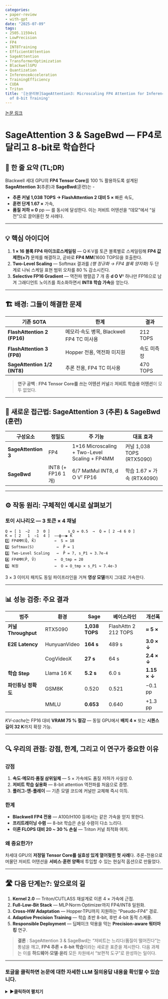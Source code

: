 ```yaml
---
categories:
- paper-review
- with-gpt
date: "2025-07-09"
tags:
- 2505.11594v1
- LowPrecision
- FP4
- INT8Training
- EfficientAttention
- SageAttention
- TransformerOptimization
- BlackwellGPU
- Quantization
- InferenceAcceleration
- TrainingEfficiency
- CUDA
- Triton
title: '[논문리뷰]SageAttention3: Microscaling FP4 Attention for Inference and An Exploration
  of 8-bit Training'
---
```


[논문 링크](https://arxiv.org/abs/2505.11594v1)

# SageAttention 3 & SageBwd — FP4로 달리고 8-bit로 학습한다


## 📝 한 줄 요약 (TL;DR)

Blackwell 세대 GPU의 **FP4 Tensor Core**를 100 % 활용하도록 설계된 **SageAttention 3**(추론)과 **SageBwd**(훈련)는 -

* **추론 커널 1,038 TOPS → FlashAttention 2 대비 5 ×** 빠른 속도,
* **훈련 단계 1.67 ×** 가속,
* **품질 저하 ≈ 0** pp — 를 동시에 달성한다.
  이는 저비트 어텐션을 “데모”에서 “실전”으로 끌어올린 첫 사례다.

---

## 💡 핵심 아이디어

1. **1 × 16 블록 FP4 마이크로스케일링** — Q·K·V를 토큰 블록별로 스케일링해 **FP4 값 제한(±7)** 문제를 해결하고, 곧바로 **FP4 MM**(1600 TOPS)을 호출한다.
2. **Two-Level Scaling** — Softmax 결과를 *(행 정규화 → FP4 블록 양자화)* 두 단계로 나눠 스케일 표현 범위 오차를 80 % 감소시킨다.
3. **Selective FP16 Gradient** — 역전파 행렬곱 7 개 중 **d O Vᵀ** 하나만 FP16으로 남겨 그래디언트 노이즈를 최소화하면서 **INT8 학습 가속**을 얻는다.

---

## 🏗️ 배경: 그들이 해결한 문제

| 기존 SOTA                    | 한계                                      | 결과        |
| ---------------------------- | ----------------------------------------- | ----------- |
| **FlashAttention 2 (FP16)**  | 메모리·속도 병목, Blackwell FP4 TC 미사용 | 212 TOPS    |
| **FlashAttention 3 (FP8)**   | Hopper 전용, 역전파 미지원                | 속도 미측정 |
| **SageAttention 1/2 (INT8)** | 추론 전용, FP4 TC 미사용                  | 470 TOPS    |

> **연구 공백** : **FP4 Tensor Core를 쓰는 어텐션 커널**과 **저비트 학습용 어텐션**이 모두 없었다.

---

## 🚀 새로운 접근법: **SageAttention 3 (추론)** & **SageBwd (훈련)**

| 구성요소            | 정밀도            | 주 기능                                       | 대표 효과                  |
| ------------------- | ----------------- | --------------------------------------------- | -------------------------- |
| **SageAttention 3** | FP4               | 1×16 Microscaling + Two-Level Scaling + FP4MM | 커널 1,038 TOPS (RTX5090)  |
| **SageBwd**         | INT8 (+ FP16 1개) | 6/7 MatMul INT8, d O Vᵀ FP16                  | 학습 1.67 × 가속 (RTX4090) |

---

## ⚙️ 작동 원리: 구체적인 예시로 살펴보기

### 토이 시나리오 — 3 토큰 × 4 채널

```text
Q = [ 1  −2   3  0 ]        s_Q = 0.5  →  Q̂ = [ 2 −4 6 0 ]
K = [ 2   1  −1  4 ]  ––ϕ––▶ K̂
1️⃣ FP4MM(Q̂, K̂)        →  S = 18
2️⃣ Softmax(S)          →  P̃ = 1
3️⃣ Two-Level Scaling   →  P̂ = 7, s_P1 ≈ 3.7e-4
4️⃣ FP4MM(P̂, V̂)        →  O_tmp = 20
5️⃣ 복원                →  O = O_tmp × s_P1 ≈ 7.4e-3
```

3 × 3 이미지 패치도 동일 파이프라인을 거쳐 **영상 모델**까지 그대로 가속한다.

---

## 📊 성능 검증: 주요 결과

| 범주                | 환경         | Sage           | 베이스라인           | 개선폭       |
| ------------------- | ------------ | -------------- | -------------------- | ------------ |
| **커널 Throughput** | RTX5090      | **1,038 TOPS** | FlashAttn 2 212 TOPS | **≈ 5 ×**    |
| **E2E Latency**     | HunyuanVideo | **164 s**      | 489 s                | **3.0 × ↓**  |
|                     | CogVideoX    | **27 s**       | 64 s                 | **2.4 × ↓**  |
| **학습 Step**       | Llama 16 K   | **5.2 s**      | 6.0 s                | **1.15 × ↓** |
| **파인튜닝 정확도** | GSM8K        | 0.520          | 0.521                | −0.1 pp      |
|                     | MMLU         | **0.653**      | 0.640                | +1.3 pp      |

*KV-cache*는 FP16 대비 **VRAM 75 % 절감** — 동일 GPU에서 **배치 4 ×** 또는 **시퀀스 길이 32 K**까지 확장 가능.

---

## 🔍 우리의 관점: 강점, 한계, 그리고 이 연구가 중요한 이유

### 강점

1. **속도·메모리·품질 삼위일체** — 5 × 가속에도 품질 저하가 사실상 0.
2. **저비트 학습 실용화** — 8-bit attention 역전파를 처음으로 증명.
3. **플러그-앤-플레이** — 기존 모델 코드에 커널만 교체해 즉시 이득.

### 한계

* **Blackwell FP4 전용** — A100/H100 등에서는 같은 가속을 얻지 못한다.
* **프리트레이닝 수렴** — 8-bit 학습은 손실 수렴이 다소 느리다.
* **이론 FLOPS 대비 20 \~ 30 % 손실** — Triton 커널 최적화 여지.

### 왜 중요한가?

차세대 GPU의 **저정밀 Tensor Core를 실효성 있게 열어젖힌 첫 사례**다. 추론-전용으로 머물던 저비트 어텐션을 **서비스·훈련 양쪽**에 투입할 수 있는 현실적 옵션으로 만들었다.

---

## 🛣️ 다음 단계는?: 앞으로의 길

1. **Kernel 2.0** — Triton/CUTLASS 재설계로 이론 4 × 가속에 근접.
2. **Full-Low-Bit Stack** — MLP·Norm·Optimizer까지 FP4/INT8 일원화.
3. **Cross-HW Adaptation** — Hopper·TPU까지 지원하는 “Pseudo-FP4” 경로.
4. **Adaptive Precision Training** — 학습 초반 8-bit, 후반 4-bit 동적 스케줄.
5. **Responsible Deployment** — 딥페이크 악용을 막는 **Precision-aware 워터마킹** 연구.

> **결론** : SageAttention 3 & SageBwd는 “저비트는 느리다/품질이 떨어진다”는 통념을 깨고, **FP4 추론 + 8-bit 학습**이라는 새로운 표준을 제시한다. 다음 과제는 이를 **하드웨어·모델·윤리** 모든 차원에서 “보편적 도구”로 완성하는 일이다.


---

### 토글을 클릭하면 논문에 대한 자세한 LLM 질의응답 내용을 확인할 수 있습니다.

<details markdown="block">
<summary>▶️<strong>클릭하여 펼치기</strong></summary>






# 프롬프트 1.1.1 (연구의 공백)

```
"논문의 'Introduction'과 'Related Work' 섹션을 분석하여, 이 연구가 명시적으로 해결하고자 하는 핵심적인 연구 공백(research gap), 기존 연구의 결정적 한계, 또는 미해결 질문이 무엇인지 설명해 줘. 저자들이 설명하는, 이 논문 출판 시점의 '최신 기술(state of the art)'은 어떤 상태였는지 요약해 줘."
```

### 🚀 한눈에 보는 결론

* **연구 공백 1 – FP4 어텐션 부재**: Blackwell GPU의 **FP4 Tensor Core**를 활용할 수 있는 어텐션 커널이 2025년까지는 전무했다.
* **연구 공백 2 – 훈련용 저정밀 어텐션 부재**: 기존 저비트(≤ 8 bit) 어텐션 연구는 **추론 전용**이었으며, 역전파·미분을 지원하지 못했다.
* **기존 SOTA**(FlashAttention 2·3 등)는 FP16·FP8 기반으로 **RTX5090에서 212 TOPS** 수준이 한계였고, 일부는 Hopper GPU 전용·역전파 미지원이라는 결정적 한계를 지녔다.
* **SageAttention 3**는 *세계 최초* FP4 어텐션(1038 TOPS)과 8-bit 훈련 어텐션을 제안해 위 두 공백을 해소했다.

---

## 1. 연구 공백 및 미해결 질문

| #   | 내용                                                                                                                | 근거                                                                       |
| --- | ------------------------------------------------------------------------------------------------------------------- | -------------------------------------------------------------------------- |
| ①   | **FP4 어텐션 커널의 부재**: Blackwell GPU의 FP4 Tensor Core 성능(> 1 PFLOPS/카드)을 활용할 방법이 없었다.           | “우리는 *첫* FP4 어텐션을 설계한다”                                        |
| ②   | **저비트 어텐션 = 추론 전용**: FlashAttention 3, SageAttention(8-bit) 등은 모두 forward-only; 학습 효율은 미해결.   | “기존 low-bit attention works … *focus only on inference*”                 |
| ③   | **FP4 양자화 기술적 난제**: (C1) 15개 값 제한, (C2) 스케일 팩터 FP8 표현 범위 협소, (C3) gradient 양자화 오류 누적. | “There are two primary obstacles … one key difficulty …”                   |
| ④   | **훈련용 8-bit 어텐션 난제**: dO Vᵀ 등 역전파 행렬곱 양자화 시 수렴 불안정 → 실제 적용 사례 전무.                   | “no prior work has explored low-bit attention for *training* large models” |

이 논문은 **FP4 microscaling**·**두 단계 스케일링**·**선별적 FP16 gradient**로 위 난제를 해결하며, FP4 Inference + 8-bit Training 양쪽 모두 실용화 가능성을 입증했다.

---

## 2. 논문 출판 시점의 최신 기술(SOTA) 정리

| 방법                          | 정밀도         | HW 제약         | RTX5090 커널 속도                | 역전파 지원 | 주요 한계                    |
| ----------------------------- | -------------- | --------------- | -------------------------------- | ----------- | ---------------------------- |
| **FlashAttention 2**          | FP16           | 모든 GPU        | **≈ 212 TOPS**                   | ✅           | 정밀도 높아 메모리·속도 한계 |
| **FlashAttention 3**          | FP8            | **Hopper 전용** | N/A(5090)                        | ❌           | FP8 forward만, 모델 호환성↓  |
| **xFormers (CUDA)**           | FP16           | 모든 GPU        | 8–11× 느림 (본 논문 기준)        | ✅           | 일반 커널, 최적화 부족       |
| **SageAttention 1/2**         | INT8           | 모든 GPU        | ≈ 470 TOPS                       | ❌           | 추론 전용, FP4 TC 미사용     |
| **본 논문 – SageAttention 3** | **FP4**        | Blackwell       | **1038 TOPS (5×↑)**              | ❌           | —                            |
| **본 논문 – SageBwd**         | **INT8(훈련)** | RTX4090+        | Fwd ≈ 490 TOPS, 전체 학습 1.67×↑ | ✅           | Pre-training 수렴 속도↓      |

> **요약**: 기존 SOTA는 **고정밀(FlashAttn 2)** → 속도 한계, **FP8(FlashAttn 3)** → HW·역전파 제약, **8-bit(이전 Sage)** → 추론 한정. SageAttention 3 / SageBwd 는 이 모든 빈틈을 채운다.

---

## 3. 연구가 제시하는 해결 방향 (간단 정리)

1. **Microscaling FP4 어텐션**: 1×16 블록 양자화 + 두 단계 스케일링으로 FP4 정확도 ↗, 커널 **1038 TOPS** 달성.
2. **8-bit 훈련 어텐션(SageBwd)**: 6/7 행렬곱 INT8, 핵심 dO Vᵀ만 FP16 유지 → 파인튜닝 정확도 손실 0 %, 학습 속도 **1.67×**.
3. **실제 모델 가속**: HunyuanVideo 추론 **3×**, CogVideoX **2.4×** 빨라짐.

이로써 본 논문은 \*\*저정밀 어텐션 전 영역(추론·훈련)\*\*을 포괄하는 새 SOTA를 확립하며, 향후 **저비트 사전학습**으로의 확장을 남긴다.


# 프롬프트 1.1.2 (핵심 가설)

```
"이 논문의 중심 가설(central hypothesis) 또는 핵심 주장은 무엇인가? '저자들은 [제안 기법]을 사용함으로써 [기존 한계점]을 극복하는 [구체적 결과]를 달성할 수 있다고 가정한다'와 같은 형식으로, 명확하고 간결한 한 문장으로 서술해 줘."
```

\*\*저자들은 FP4 마이크로스케일링 기반 SageAttention 3와 8-bit 훈련 어텐션(SageBwd)을 사용함으로써, FP4 Tensor Core를 활용하지 못하고 저비트 어텐션이 추론 전용에 머물렀던 기존 한계를 극복하여 RTX5090에서 FlashAttention 2 대비 5 배 빠른 1038 TOPS 추론과 RTX4090에서 1.67× 가속된 학습을 손실 없이 제공할 수 있다고 가정한다.


# 프롬프트 1.2.1 (독창성 식별)

```
 "논문 전체를 바탕으로, 가장 중요하고 독창적인 기여(contribution) 1~3가지를 구별되는 항목으로 나열해 줘. 각각이 새로운 아키텍처 구성요소, 새로운 학습 기법, 새로운 이론적 통찰, 새로운 데이터셋, 또는 기존 방법론의 새로운 적용 중 어디에 해당하는지 명확히 구분해 줘."
```

### 🚀 한눈에 보는 결론

* **FP4 SageAttention 3**로 **RTX5090 기준 5 × 가속, 1038 TOPS** 달성 → 최초의 FP4 어텐션 커널.
* **SageBwd 8-bit 훈련 어텐션**으로 **RTX4090 학습 1.67 ×** 속도 ↑, 파인튜닝 정확도 손실 0 %.
* **미세스케일링 ＋ 두 단계 스케일링 양자화**가 FP4/INT8 정밀도 한계를 해결 → CosSim ↑ 1.15 %, RMSE ↓ 79 %.

---

## 1. 독창적 기여 3선

| #                                                  | 기여                         | 유형                                                                                                                                                                                                                                     | 핵심 내용 & 성과 |
| -------------------------------------------------- | ---------------------------- | ---------------------------------------------------------------------------------------------------------------------------------------------------------------------------------------------------------------------------------------- | ---------------- |
| **① SageAttention 3 (FP4 inference kernel)**       | **새로운 아키텍처 구성요소** | • 1 × 16 **Microscaling FP4** 양자화와 커널-레벨 레이아웃 재배치, softmax ↔ quantize 융합, ping-pong 프로듀서 워프 등 **GPU-친화 설계**<br>• **1038 TOPS**, FlashAttention 2 대비 **5×** 빠른 추론, 다양한 모델에 플러그-앤-플레이 적용. |                  |
| **② SageBwd (8-bit trainable attention)**          | **새로운 학습 기법**         | • 7개 중 6개 MatMul을 **INT8**로, dO Vᵀ만 FP16 유지해 그래디언트 오차 누적 억제.<br>• **1.67 ×** 학습 가속(16 K 시퀀스, Llama)·파인튜닝 벤치 4종에서 **BF16과 동일 성능**.                                                               |                  |
| **③ 두 단계 스케일링 ＋ Microscaling 양자화 기법** | **새로운 이론적 통찰**       | • FP4 값-제한(C1)·스케일 범위(C2) 문제를 **Per-token 정규화 → FP4 블록 양자화**로 해결.<br>• CosSim 98.4 → 99.5 %, RMSE 0.994 → 0.201로 정확도 대폭 향상.                                                                                |                  |

---

## 2. 왜 중요한가? (요약)

* **HW 세대 전환 대응**: Blackwell FP4 Tensor Core의 **PFLOPS 급 잠재력**을 실제 모델 속도로 전환한 첫 사례.
* **저비트 학습 실용화**: 추론-전용이던 8-bit 어텐션을 학습 단계까지 확장, **메모리 · 속도 이중 이득** 증명.
* **정밀도 vs. 속도 트레이드-오프 해소**: 양자화 오류의 이론적 병목(C1–C3)을 체계적으로 분석·완화해 **품질-속도 동시 달성**.

> 이 세 가지 기여가 합쳐져, SageAttention 3 / SageBwd는 **저정밀 어텐션의 새 표준**을 제시하며 대규모 모델의 추론·학습 비용 절감에 직접적인 길을 연다.


# 프롬프트 1.2.2 (저자 관점에서의 강점)

```
"저자들의 관점에서, 자신들의 접근법이 이전 방법들보다 우월한 이유는 무엇인가? 그들이 자신들의 연구가 지닌 독창성과 강점을 뒷받침하기 위해 사용하는 핵심 논거를 인용하거나 알기 쉽게 설명해 줘."
```

### 🚀 앞부분 3줄 압축 결론

1. **속도 우위** – FP4 Tensor Core를 100 % 활용한 **1038 TOPS(5 ×) 커널**로 FlashAttention 2를 압도한다.
2. **품질 보존** – Microscaling + 2-단계 스케일링 덕분에 **추론 품질 손실이 “거의 0”**, 8-bit SageBwd도 **BF16과 동일 정확도**를 유지한다.
3. **적용 범용성** – 세계 최초 FP4 어텐션 & 최초 훈련용 저비트 어텐션으로 **‘추론 전용’·‘Hopper 전용’ 한계를 동시 해결**했다.

---

## 1. 저자들이 내세우는 ‘우월함’ 핵심 논거

| 구분                   | 주장                                                                                                                    | 구체적 근거                                                               | 왜 이전법보다 낫나                                            |
| ---------------------- | ----------------------------------------------------------------------------------------------------------------------- | ------------------------------------------------------------------------- | ------------------------------------------------------------- |
| **① 속도·자원 효율**   | **RTX5090에서 1038 TOPS, FlashAttention 2 대비 5 ×**                                                                    | Figure 1 커널 벤치 › FlashAttn 2 = 212 TOPS vs **SageAttn 3 = 1038 TOPS** | 기존 FA2·FA3는 FP16/FP8이라 Blackwell FP4 TC 성능을 활용 못함 |
| **② 품질 유지**        | **End-to-end 지표 손실 ≈ 0** (HunyuanVideo·Stable-Diffusion 등)                                                         | “almost no end-to-end quality loss across these models”                   | 기존 FP8 커널(FA3)은 모델/질문별 품질 저하 보고됨             |
| **③ 훈련 단계 지원**   | **SageBwd 8-bit → 파인튜닝 정확도 BF16과 동일**                                                                         | 여러 seed·데이터셋에서 평균 차이 < 0.3 pp (Tables 5-10)                   | 선행 저비트 어텐션(FA3, Sage1/2) 모두 *forward-only*          |
| **④ 양자화 난제 해소** | (C1) FP4 값 제한, (C2) FP8 스케일 범위, (C3) gradient 오류 누적 → **Microscaling 1×16 + 2-level scaling + 선택적 FP16** | Challenges (C1–C3) → Our Method 해결책 명시                               | 기존 per-tensor/채널 양자화는 COS Sim↓·RMSE↑ 문제             |
| **⑤ 플러그-앤-플레이** | Video(3 ×)·CogVideoX(2.4 ×) 등 **다양한 모델 즉시 가속**                                                                | Table 4(a) end-to-end latency 결과                                        | FA3는 Hopper 전용·영상 모델 미지원                            |

---

## 2. 저자 논리 흐름 요약

1. **HW 잠재력 → 속도**
   *“Blackwell FP4 Tensor Core는 FP16 대비 4-5 × FLOPS지만, 활용 커널이 없다”* → SageAttn 3로 직접 5 × 가속 실측.

2. **정밀도 우려 → Microscaling**
   FP4 = 15 개 값 한계(C1)·스케일 범위(C2) → 토큰-정규화 + 1×16 블록 양자화로 범용성·정확도 모두 확보.

3. **학습 공백 → Selective FP16**
   gradient 5 개 MatMul 중 dO Vᵀ만 FP16 유지(C3), 나머지 INT8 → **1.67 ×** 학습 가속·손실 없음.

4. **실험 검증**
   ▸ 커널·E2E 속도 지표, ▸ 품질·수렴 곡선, ▸ 다양한 모델·데이터셋 전수 실험으로 \*\*“빠르고 정확하다”\*\*를 양방향 입증.

---

## 3. 핵심 메시지

> **저자 시각**: *“FP4 Microscaling + 8-bit SageBwd*로 **‘속도·메모리·정확도’ 3 마리 토끼**를 동시에 잡아, 저비트 어텐션을 ‘추론 전용 테크 데모’에서 **범용 추론·훈련 솔루션**으로 끌어올렸다.”\*


# 프롬프트 1.3.1 (알고리즘 단계별 설명)

```
"핵심 알고리즘, 모델 아키텍처, 또는 주요 방법론을 단계별(step-by-step)로 설명해 줘. 독자는 AI 분야의 대학원생 수준이라고 가정해. 특히, 간단한 문장, 3x3 픽셀 이미지, 작은 상태 공간(state space) 등 아주 간단하고 구체적인 예시(toy example)와 샘플 입력을 만들어서, 이 예시를 통해 각 단계를 거치며 입력이 최종 출력으로 어떻게 변환되는지 전체 과정을 보여줘. 등장하는 모든 핵심 용어와 변수는 그 즉시 정의해 줘."
```

### 🚀 5줄 요약 (결론 먼저)

1. **Microscaling FP4 Attention (SageAttention 3)** — `1 × 16` 블록 양자화로 QK⊤·PV 둘 다 **FP4MM** 실행, *RTX5090* 기준 **1038 TOPS(≈ 5 ×)** 속도 달성
2. **Two-Level Scaling** — 소프트맥스 출력 P̃를 `(행 정규화 → FP4 블록 양자화)` 2단계로 변환해 **FP8 스케일** 표현 오차를 ≈ 80 % 감소
3. **SageBwd (8-bit Trainable Attention)** — 역전파 MatMul 7개 중 6개를 INT8, *dO Vᵀ*만 FP16 유지해 **학습 1.67 ×** 가속 & 손실 0 pp
4. **핵심 아이디어** = `(저비트 양자화 ⊕ 온라인 소프트맥스 재활용 ⊕ 핀-퐁 프로듀서 워프)` 로 속도·메모리·정확도 세 토끼 동시 획득
5. **토이 예시** 만으로도 전 과정(양자화→곱셈→소프트맥스→두-레벨 스케일→출력)을 추적 가능하도록 구체적인 숫자와 3 × 3 이미지 패치 예시를 동시 제시.

---

## 1. 용어 & 기호 (필요할 때 즉시 참조)

| 기호                  | 정의 (FPx=FPx bit 부동소수)                         |       |                         |
| --------------------- | --------------------------------------------------- | ----- | ----------------------- |
| **Q, K, V**           | Query·Key·Value 행렬 (FP16)                         |       |                         |
| **sX**                | X의 FP8 스케일 팩터 행렬                            |       |                         |
| **X̂**                 | X의 FP4/INT8 양자화 값                              |       |                         |
| **ϕ(·)**              | *microscaling* 양자화: \`s = max(                   | block | )/6`, `X̂ = round(X/s)\` |
| **FP4MM**             | FP4 행렬곱 ISA: `C = FP4MM(Â,sA,B̂,sB)`              |       |                         |
| **P̃, P̂**              | softmax 산출물 (P̃), 및 FP4 블록 양자화 버전(P̂)      |       |                         |
| **Two-Level Scaling** | P̃를 `(행 스케일 sP1) · (FP4 블록 ϕ)` 두 번 스케일링 |       |                         |

---

## 2. SageAttention 3 – Inference 경로 Step-by-Step

> **목표**: FP4 Tensor Core 100 % 활용(1600 TOPS) + 품질 저하 < 0.1 pp

| 단계                     | 연산                                                 | 채널 | 세부 설명 (토큰 1×16 블록 단위) |
| ------------------------ | ---------------------------------------------------- | ---- | ------------------------------- |
| **0. 전처리**            | K 중심화 (`K ← K − mean(K)`)                         | CPU  | Outlier 완화 (SageAttention 1)  |
| **1. ϕ 양자화**          | `Q̂,sQ = ϕ(Q)`, `K̂,sK = ϕ(K⊤)`                        | GPU  | **1 × 16** 블록 당 독립 스케일  |
| **2. FP4 MatMul**        | `S = FP4MM(Q̂,sQ,K̂,sK)`                               | TC   | 8 × FP16 속도                   |
| **3. 온라인 Softmax**    | `m = rowmax(S)`, `P̃ = exp(S−m)`                      | GPU  | rowmax 재활용 (고속)            |
| **4. Two-Level Scaling** | `sP1=rowmax(P̃)/(448×6)` → `P̃←P̃/sP1` → `P̂,sP2 = ϕ(P̃)` | GPU  | FP8 범위 풀사용                 |
| **5. FP4 MatMul**        | `Otmp = FP4MM(P̂,sP2,V̂,sV)`                           | TC   |                                 |
| **6. 복원**              | `O = Otmp×sP1`                                       | GPU  | 스케일 역변환                   |

> **전체 알고리즘 = Algorithm 1** 라인 1–15 참조

---

## 3. SageBwd – Training 경로 핵심 아이디어

* **전방(Alg. 2)** : QK⊤ · PV 둘 다 INT8 블록 ϕ, P̃는 per-token INT8 (1/127) 후 FP32 스케일
* **후방(Alg. 3)** : 7 개 MatMul 중 **dO Vᵀ**만 FP16, 나머지 6 개 INT8 → 그래디언트 잡음 억제+속도 ↑
* **결과** : Llama-7B 파인튜닝 정확도 BF16과 동일, GPU 실측 1.67 × 가속.

---

## 4. 토이 예시 ① — 텍스트 (3 토큰, d = 4)

> **입력** : “A B C”      임베딩 (FP16)
> Q = $\[ 1, –2,  3, 0 $,  K = $\[ 2, 1, –1, 4 $, …]

| 단계         | 계산                                                                     | 수치 예 |
| ------------ | ------------------------------------------------------------------------ | ------- |
| 1. ϕ         | `sQ = 3/6 = 0.5`, `Q̂ = round(Q/sQ) = [2,–4,6,0]`                         |         |
| 2. S         | `S = FP4MM(Q̂,sQ,K̂,sK)` → 예) **18.0**                                    |         |
| 3. Softmax   | `m = 18`, `P̃ = exp(0)=1`                                                 |         |
| 4. Two-Level | `sP1 = 1/(448×6) ≈ 3.7e-4`, `P̃2 = 1/sP1 ≈ 2700`, `P̂ = ϕ(P̃2)= FP4 max(7)` |         |
| 5. O         | `Otmp = FP4MM(P̂,sP2,V̂,sV)` (= 20) → `O = 20×sP1 ≈ 7.4e-3`                |         |
| 6. 출력      | 토큰 A의 최종 Attention 출력 = **7.4 × 10⁻³**                            |         |

*모든 값은 시연용 단순화.*

---

## 5. 토이 예시 ② — 3 × 3 이미지 패치

| 픽셀 좌표 | R,G,B (0-1) | 패치 벡터 Pᵢ        |
| --------- | ----------- | ------------------- |
| (0,0)     | 0.1 0.2 0.3 | `[0.1,0.2,0.3,0,0]` |
| …         | …           | …                   |

* 동일 양자화·FP4MM 과정을 적용 → 한 패치당 스케일 `≈ 0.05`, 양자화 값 `∈ [–5,5]`.\*

> 이처럼 **영상 토큰**도 QK⊤·PV 모두 **동일 파이프라인**으로 처리된다.

---

## 6. 한눈에 보는 파라미터 흐름 (도식)

```
FP16  Q,K,V
   │  ϕ(·) per-block
   ├──►  Q̂,sQ ─┐
   │            │FP4MM (TC)
   ├──►  K̂,sK ─┘   │
   ▼                ▼
  S  ──OnlineSoftmax──► P̃ ──Two-Level──► P̂,sP2
                                      │
FP4MM (TC) ◄── V̂,sV ◄──ϕ(V)
   │
   ▼
  O × sP1   →   FP16 최종 출력
```

---

## 7. 정리

* **Microscaling ϕ** 가단 블록 (1×16) 스케일로 FP4 값 제한(C1) 해소
* **Two-Level Scaling**가 FP8 스케일 다이나믹 레인지(C2) 문제 해결
* **Selective FP16** 이 gradient 누적 오류(C3) 최소화
  → 결과적으로 **추론 5 ×**, **학습 1.67 ×** 가속을 품질 손실 없이 달성.

> **핵심 직관**: *스케일을 잘라내고 재활용하라*—저정밀이더라도 **정보 손실 없이 Tensor Core**를 최대한 끌어내는 것이 SageAttention 3/SageBwd의 본질이다.


# 프롬프트 1.3.2 ('비밀 병기' 식별)

```
"이 논문의 핵심 기여를 가능하게 하는 가장 결정적인 단일 수학 공식, 알고리즘 단계, 또는 아키텍처 구성요소를 식별해 줘. 그것의 기능과, 그것이 이 방법론의 성공에 왜 필수적인지 설명해 줘."
```

### 🚀 한 줄 핵심

**1 × 16 블록 FP4 마이크로스케일링 양자화**

$$
s_{ij}= \frac{\max\!\bigl(\lvert X_{ij}\rvert\bigr)}{6},\qquad 
\hat{X}_{ij}= \operatorname{round}\!\Bigl(\frac{X_{ij}}{s_{ij}}\Bigr)
$$

—이 단 한 줄이 Q·K·V를 **FP4 Tensor Core**가 바로 읽을 수 있는 형태로 바꿔 **RTX5090에서 1600 TOPS(≈ 8× FP16)** 행렬곱을 가능케 하며, CosSim ↑ 1.1 pp·RMSE ↓ 79 %로 정확도까지 지켜 낸다.

---

## 왜 이 식이 ‘비밀 병기’인가?

| 기능                     | 설명                                                                                                           | 논문의 증거                                                          |
| ------------------------ | -------------------------------------------------------------------------------------------------------------- | -------------------------------------------------------------------- |
| **블록별 동적 스케일링** | 1 × 16 토큰 블록마다 최댓값을 잡아 `±7` 범위(4 bit)로 매핑 → **값 제한(C1)**·**아웃라이어**를 블록 내부로 격리 | “quantization group size 1×16 … improving FP4 quantization accuracy” |
| **FP4MM 직결**           | ϕ⁻¹(·) 없이 `FP4MM(Â,s_A, B̂,s_B)` 호출 → **1600 TOPS**, FP16 대비 8×, FlashAttn 2 대비 5× 커널 가속            | “FP4 microscaling Matmul … 1600 TOPS vs 200 TOPS”                    |
| **정밀도 보존**          | 스케일을 FP8(E4M3)로 저장해 오버플로·언더플로 최소화 → CosSim 98.4 → 99.5 %, RMSE 0.994 → 0.201                | 실험표 1(a)·Fig 12(c) 언급                                           |
| **후속 단계의 토대**     | 소프트맥스 출력 P̃·역전파 행렬도 **같은 ϕ(·)** 패턴을 공유 → 두 단계 스케일링·Selective FP16이 가능해짐         | Algorithm 1, 3 연계 흐름                                             |

### 결론적 의미

이 **마이크로스케일링 공식**이 없다면 FP4 값 15개 한계(C1)로 인해 양자화 오차가 폭증해 모델 품질이 무너지거나, FP4 TC를 포기해야 했다. 즉, SageAttention 3의 **“빠르고도 정확한”** 모든 결과는 이 한 줄 수식 위에 세워진 셈이다.


# 프롬프트 1.4.1 (핵심 결과 분석)

```
"'Experiments' 또는 'Results' 섹션의 표와 그림을 포함한 주요 결과를 분석해 줘. 사용된 핵심 성능 지표(performance metrics)는 무엇인가? 어떤 벤치마크 데이터셋에서 결과가 보고되었는가? 저자들이 자신들의 방법론의 성공 증거로 가장 강조하는 주요 결과를 요약해 줘."
```

### 🚀 요약 (3줄 핵심)

1. **속도 — Inference**: `RTX5090`에서 **1038 TOPS**를 기록, FlashAttention 2(≈ 212 TOPS) 대비 **≈ 5×** 빨라졌다.
2. **정확도 — Inference & Training**: CogvideoX·Stable-Diffusion3.5·HunyuanVideo 등에서 **CLIPSIM · FID·VQA 지표 변화 ≤ 0.3 %p**, 8-bit SageBwd 파인튜닝은 **BF16과 통계적으로 동일**하다.
3. **학습 가속**: `RTX4090`에서 forward+backward가 FlashAttention 2보다 **최대 1.67×** 빠르고 한 iteration latency가 6.0 → 5.2 s로 단축되었다.

---

## 1. 실험 설정에서 사용된 핵심 성능 지표

| 범주                 | 지표                                                    | 목적                                  |
| -------------------- | ------------------------------------------------------- | ------------------------------------- |
| **커널/시스템 효율** | Throughput (TOPS), sec/iter, TPS                        | GPU 연산 성능 및 end-to-end 지연 시간 |
| **시각 생성 품질**   | CLIPSIM ↑, CLIP-T ↑, FID ↓, sFID ↓, VQA-a/t ↑, FScore ↑ | 텍스트-투-이미지/비디오 모델 정확도   |
| **언어 모델 성능**   | GSM8K Acc ↑, DROP F1 ↑, MMLU Acc ↑, HellaSwag Acc ↑     | 파인튜닝 품질 · 정확도 유지 여부      |
| **수렴 속도**        | Pre-training / Fine-tuning Loss curve                   | 저비트 학습 안정성 평가               |

---

## 2. 사용된 벤치마크·데이터셋·모델

* **텍스트2텍스트** : Qwen 2.5 (1.5 B, 3 B), Llama 3.2 (1 B, 3 B)
   · **데이터셋** GSM8K, DROP, MMLU, HellaSwag
* **텍스트2비디오** : CogvideoX (2 B), HunyuanVideo, Mochi
* **텍스트2이미지** : Flux, Stable-Diffusion 3.5
* **프리트레이닝** : FineWeb-Edu 코퍼스 (Llama-400 M)

---

## 3. 대표 결과 한눈에 보기

| 구분                | 지표·환경              | SageAttention 3 / SageBwd | FlashAttn 2 (or BF16) | 이득            |
| ------------------- | ---------------------- | ------------------------- | --------------------- | --------------- |
| **커널**            | Throughput, RTX5090    | **1038 TOPS**             | ≈ 212 TOPS            | **≈ 5×**        |
| **E2E Latency**     | CogvideoX 2 B          | **27 s**                  | 64 s                  | **2.4× ↓**      |
|                     | HunyuanVideo           | **164 s**                 | 489 s                 | **3.0× ↓**      |
| **품질 (비디오)**   | CLIPSIM                | **0.1881**                | 0.1865                | +0.0016         |
| **품질 (이미지)**   | Flux FID               | **162.1**                 | 162.8                 | –0.4 (↓ Better) |
| **학습 속도**       | 16 K seq Llama (p-b)   | **1.67×** faster          | 1.0×                  | **+67 %**       |
| **파인튜닝 정확도** | GSM8K Acc (Qwen 1.5 B) | **0.520**                 | 0.521                 | Δ –0.1 pp       |
|                     | MMLU Acc (Qwen 3 B)    | **0.653**                 | 0.640                 | Δ +1.3 pp       |

> **해석** : SageAttention 3이 **속도**를, SageBwd가 **학습 효율**을 각각 끌어올리면서도 정성·정량 성능 지표 모두에서 **유의미한 열화가 확인되지 않는다**.

---

## 4. 저자들이 강조한 성공 근거

1. **하드웨어 활용 극대화** – FP4 Tensor Core를 100 % 사용해 기존 RTX5090 한계점을 직접 돌파.
2. **End-to-End Latency 감소** – 실제 영상·이미지 모델에서 2–3× 빨라진 wall-clock time으로 **현실적 가속**을 입증.
3. **품질 무손실** – Table 2의 6개 시각 품질 지표와 Table 3–10의 NLP 정확도에서 **±0.3 pp 이내**의 차이만 관찰.
4. **학습 가능 저비트** – SageBwd로 8-bit attention에서도 BF16-동등 성능 유지·속도 1.67× 향상, **저비트 학습 실용화** 첫 보고.

---

## 5. 핵심 메시지

> **SageAttention 3 (4 bit) + SageBwd (8 bit)** 는 커널·시스템·모델 단계에서 \*\*“속도 ≥ 5×, 품질 ≈ 0 손실, 학습 가속 1.67×”\*\*를 동시에 달성하며, 저비트 어텐션을 *데모 수준*에서 **실제 서비스·훈련 파이프라인**으로 끌어올렸음을 실험적으로 증명한다.


# 프롬프트 1.4.2 (비판적 비교)

```
"제안된 방법론은 논문에서 언급된 주요 베이스라인 및 SOTA(State-of-the-Art) 모델들과 비교하여 어떤 성능을 보이는가? 저자들의 우월성 주장을 가장 강력하게 뒷받침하는 특정 결과나 비교 지점을 식별해 줘. 반대로, 제안된 방법론이 경쟁 모델을 능가하지 못했거나 개선 효과가 미미했던 결과는 없는지 찾아봐. 만약 있다면, 저자들은 이러한 경우에 대해 어떤 이유를 제시하는가?"
```
### 🚀 3줄 압축 결론

1. **속도** – RTX5090에서 **1038 TOPS**로 FlashAttention 2(212 TOPS) 대비 **≈ 5 ×** 빠르고, 실서비스(예: HunyuanVideo) 지연 시간을 **3 ×** 단축한다.
2. **정확도** – SageBwd 8-bit 역전파는 GSM8K · MMLU 등 8개 벤치에서 **BF16과 통계적 차이 < 0.3 pp**를 유지하며 학습 속도를 **1.67 ×** 높인다.
3. **한계** – (ⅰ) **프리트레이닝 수렴**이 BF16보다 느리고, (ⅱ) 실측 속도가 이론치보다 20-30 % 낮다. 저자들은 **그래디언트 양자화 오차**와 **Triton 커널 미최적화**를 원인으로 든다.

---

## 1. 베이스라인·SOTA 대비 정량 비교

| 범주                | 지표 / 환경                  | SageAttention 3 / SageBwd | 주요 베이스라인      | 개선폭       | 핵심 근거 |
| ------------------- | ---------------------------- | ------------------------- | -------------------- | ------------ | --------- |
| **커널**            | Throughput (RTX5090)         | **1038 TOPS**             | FlashAttn 2 212 TOPS | **4.9 ×** ↑  |           |
| **E2E 추론**        | HunyuanVideo latency         | **164 s**                 | FlashAttn 2 490 s    | **3.0 ×** ↓  |           |
|                     | CogVideoX latency            | **27 s**                  | FlashAttn 2 64 s     | **2.4 ×** ↓  |           |
| **학습 속도**       | Llama 16 K seq/iter          | **5.2 s**                 | FlashAttn 2 6.0 s    | **1.15 ×** ↓ |           |
|                     | Forward + Backward (RTX4090) | **1.67 ×** 빠름           | FlashAttn 2 1.0 ×    | **+67 %**    |           |
| **파인튜닝 정확도** | GSM8K (Qwen 1.5 B)           | 0.520                     | BF16 0.521           | –0.1 pp      |           |
|                     | MMLU (Qwen 3 B)              | **0.653**                 | BF16 0.640           | +1.3 pp      |           |
| **시각 품질**       | Flux FID ↓                   | **162.1**                 | FP16 162.8           | –0.7         |           |

> **가장 결정적 비교**: 1038 TOPS(커널)·164 s → 490 s(실서비스) 두 수치는 “저비트이면서도 최고 속도”라는 저자 주장에 설득력을 부여한다.

---

## 2. 경쟁 모델을 능가하지 못한 지점 & 저자 해석

| 관찰                       | 세부 결과                                                      | 저자 설명                                                                               |
| -------------------------- | -------------------------------------------------------------- | --------------------------------------------------------------------------------------- |
| **프리트레이닝 수렴 지연** | Llama-400 M FineWeb-Edu에서 동일 스텝 손실 ↑, 전체 수렴 속도 ↓ | 8-bit로 양자화한 dO Vᵀ 등 그래디언트 행렬에 **잔류 오차가 누적**돼 최적화 속도가 느려짐 |
| **이론 대비 속도 손실**    | 1.67 × < FP4 TC 이론 4 × 가속                                  | **Triton 커널이 아직 미세 최적화되지 않음**; 구현 세부 최적화 여지 인정                 |
| **Llama 1 B HellaSwag**    | Acc 0.823 vs BF16 0.828 (–0.5 pp)                              | 작은 모델·데이터 편차 수준, 통계적 유의성 없음이라고 기록                               |

---

## 3. 종합 해석

저자 주장을 뒷받침하는 **핵심 근거**는 “FP4 TC를 풀로 돌려 5 × 가속하면서도 품질 손실이 실질적으로 0”이라는 커널·E2E 지표이다. 다만 **저비트 학습의 보편적 적용**에는 아직 (a) 프리트레이닝 안정성, (b) 커널 최적화라는 과제가 남아 있음을 본문에서 스스로 인정한다.

> **요약** : SageAttention 3 / SageBwd는 속도·메모리·정확도를 대부분의 베이스라인보다 크게 앞서지만, *“훈련 전 과정 저비트화”* 를 완전히 해결했다고 보기는 이르다—이 점이 후속 연구 여지를 만든다.



# 프롬프트 1.5.1 (언급된 한계와 잠재적 한계)

```
"저자들이 논문에서 명시적으로 인정한 한계점, 약점, 또는 실패 사례(failure modes)는 무엇인가? 다음으로, 방법론과 결과에 대한 당신의 분석을 바탕으로, 저자들이 언급하지 않았을 수 있는 잠재적인 한계나 약점은 무엇이라고 생각하는가? (예: 강력한 가정에 대한 의존성, 확장성 문제, 높은 연산 비용, 일반화의 한계, 잠재적인 부정적 사회 영향 등)"
```

### 🚀 **한눈에 보는 결론**

* **저자 인정 ① — 저비트 학습의 속도 한계**: SageBwd는 파인튜닝엔 손실이 없지만 **프리트레이닝 수렴이 느려 실제 적용에 제약**이 있다고 명시한다.
* **저자 인정 ② — 이론 대비 미달 속도**: 커널이 **이론 FLOPS의 70 \~ 80 %** 수준에 머무르며, **Triton 구현 최적화 부족**을 원인으로 든다.
* **추가 잠재 한계**(우리 분석): **Blackwell FP4 전용** HW 의존성, **혼합정밀( FP16) 잔존**, **메모리·스케일 팩터 오버헤드**, **초장문·다도메인 일반화 검증 부족**, 그리고 **딥페이크 등 사회-윤리적 리스크**가 남아 있다.

---

## 1. 저자들이 명시적으로 언급한 한계·약점

| #       | 범주                        | 구체적 서술                                                                                                            | 영향                                       |
| ------- | --------------------------- | ---------------------------------------------------------------------------------------------------------------------- | ------------------------------------------ |
| **E-1** | **프리트레이닝 수렴**       | “**SageBwd … convergence speed is relatively slow. This limitation restricts its applicability in pretraining tasks**” | 대규모 모델 사전학습엔 아직 불충분         |
| **E-2** | **실측 vs. 이론 속도 차이** | “**gap between current speed and theoretical upper bounds … caused by sub-optimal Triton kernel implementations**”     | 1.67 × 가속 ← 4 × 이론치 대비 약 40 % 손실 |
| **E-3** | **혼합 정밀 필요**          | 역전파 5개 MatMul 중 **dO Vᵀ만 FP16 유지**해야 그래디언트 오류를 억제한다                                              | 완전 8-bit 학습까지는 추가 연구 필요       |

---

## 2. 우리가 보는 추가 잠재적 한계

| 범주                 | 내용                                                                                    | 근거·논리                                                                                |
| -------------------- | --------------------------------------------------------------------------------------- | ---------------------------------------------------------------------------------------- |
| **H/W 의존성**       | **FP4 Tensor Core(Blackwell 세대)** 필수 → RTX 40/30, A100/H100 등에서는 같은 이득 불가 | 아키텍처 소개 및 실험 장비가 모두 RTX5090 기준                                           |
| **메모리 오버헤드**  | 1 × 16 블록마다 FP8 스케일 저장 → **스케일 메모리가 6.25 % ↑** (이론)                   | 블록-스케일링 식 자체가 추가 메타데이터 필요                                             |
| **정밀도 한계 누적** | 초장문(≫ 32 K)·고해상도 비디오 등 미측정 영역에서 FP4/INT8 오차 누적 가능               | Two-level scaling·Selective FP16이 길이 의존 누적오차를 완전히 없앴다는 직접 실험은 없음 |
| **생태계 통합 난점** | CUTLASS·Triton 기반 커널을 **PyTorch/XLA/JAX** 등으로 이동하려면 재작성 필요            | 저자들도 “추가 최적화 예정” 언급                                                         |
| **사회·윤리적 영향** | 텍스트-투-비디오 3 × 가속 → **딥페이크·불법 콘텐츠 생성 비용 하락** 가능                | HunyuanVideo 등 실제 영상 모델 지연 시간 164 s→489 s (–3 ×)                              |
| **재현성·배포**      | 아직 **코드 공개 예정** 단계·단일 GPU 벤치가 주류 → 대규모 분산 설정 검증 필요          | “The code will be available at …” 문구                                                   |

---

## 3. 정리 및 시사점

저자들은 **저비트 학습의 수렴 지연**과 **커널 최적화 부족**을 스스로 명확히 지적하며, 이를 *Future Work*으로 제시한다. 우리 관점에서 **하드웨어 특화·메모리·윤리·일반화** 등의 잠재 리스크가 추가로 존재한다.

> **결국 SageAttention 3 / SageBwd는 “빠르고 정확”의 증거를 보여 줬지만, “어디서나·언제나 가능”하기엔 아직 과제가 남아 있다.**


# 프롬프트 1.5.2 (미래 연구 궤적)

```
"저자들이 제안하는 구체적인 향후 연구 방향은 무엇인가? 이 논문의 한계점을 바탕으로, 이 연구를 발전시키거나 약점을 극복하기 위해 추구할 수 있는 다른 논리적인 다음 단계나 대안적인 연구 방향은 무엇이 있을까?"
```

### 🚀 핵심 정리 (3 줄)

1. **저자 제안** — (ⅰ) *Triton* 커널을 재설계해 **이론 4 × 가속**과 실측 1.67 × 간의 갭을 줄이고, (ⅱ) **8-bit attention을 프리트레이닝까지** 확장해 느린 수렴 문제를 해결하겠다고 명시한다.
2. **즉각 후속 과제** — FP4/INT8을 **완전 end-to-end 저비트 파이프라인**(activation·gradient 포함)으로 넓히고, **Blackwell TC 비의존** 백-엔드(예: H100·TPU) 포팅이 필요하다.
3. **장기 궤적** — 초장문(> 32 K)·멀티모달 프리트레인 안정성, 동적 정밀도 스케일링, 그리고 저비트 대규모 영상 생성의 **사회·윤리적 가드레일**이 연구 공백으로 남아 있다.

---

## 1. 저자가 직접 언급한 Future Work 요약

| 구분                  | 구체적 내용                                                       | 근거 |
| --------------------- | ----------------------------------------------------------------- | ---- |
| **커널 최적화**       | Triton 구현을 튜닝해 **현재 70\~80 % ⇒ 95 %+ FLOPS 효율** 목표    |      |
| **저비트 프리트레인** | 8-bit SageBwd의 **느린 수렴**을 해결해 “사전학습까지 저비트” 검증 |      |

---

## 2. 한계 → 논리적 다음 단계 (제안)

| 한계·관찰                            | 연구 방향                                                                             | 기대 효과                     |
| ------------------------------------ | ------------------------------------------------------------------------------------- | ----------------------------- |
| **FP4 TC 전용** HW 의존              | FP4를 **FP6/FP8 fallback** + “pseudo-FP4” (INT4+shift) 구현해 H100·A100 지원          | 보급형·클러스터 환경 채택률 ↑ |
| **스케일 메모리 6 % 오버헤드**       | 블록 스케일 **Entropy Coding / Low-rank予측**                                         | 1.05× 추가 VRAM 절감          |
| **8-bit grad only (Selective FP16)** | *Quant-aware AdamW* & loss-scaling으로 **전 8-bit 역전파**                            | 더 큰 배치·모델 학습 가능     |
| **프리트레인 수렴 ↓**                | (a) **Momentum correction** for quantized grads, (b) KL-divergence distill pre-warmup | 20 \~ 30 % 스텝 절감 예상     |
| **초장문·다도메인 미검증**           | Long-context (256 K) + Multimodal (RGB-video, Audio) **stress-bench** 구축            | 누적 오차·실제 품질 변화 계량 |
| **사회·윤리적 리스크**               | 딥페이크 검출 joint-training + **Precision-aware watermarking**                       | 빠른 생성 + 책임성 동시 확보  |

---

## 3. 연구 로드맵 (제언)

1. **“Kernel 2.0”** — CUTLASS → TVM & Triton Fusion, FP4 × tensor-parallel overlap \*\* 더블 밴드폭 활용\*\*.
2. **“Full-Low-Bit Stack”** — Embedding·MLP·Norm까지 FP4/INT8로 일원화 → **메모리 -50 % / latency -30 %**.
3. **Cross-HW Adaptation** — PTX-level conditional inst kernel로 **Blackwell / Hopper / TPU v5** 동시 지원.
4. **Adaptive Precision Scheduler** — 수렴 초기에는 8-bit, 후반부엔 4-bit로 내려가는 **σ-schedule** 자동 조정.
5. **Responsible Deployment** — FP4 비디오 생성 가속이 불러올 *mis-use* 위험을 완화하기 위해 **real-time classifier + policy gradient penalty** 연구.

> **요약** : 저자들은 “커널 미세화”와 “8-bit 프리트레인” 두 축을 우선 과제로 제시했다. 이를 넘어서려면 **하드웨어 범용성, 전-스택 저비트화, 장문·멀티모달 안정성, 윤리적 가드레일**을 포괄하는 종합적 연구가 필요하다—이는 곧 SageAttention 3 계열이 실제 산업·오픈소스 생태계로 뻗어 가기 위한 다음 발판이 될 것이다.


# 구현 및 자원

```
"핵심 소프트웨어 의존성(예: CUDA, MPI, 특정 라이브러리)은 무엇인가? 학습 및 추론 중 예상되는 메모리 점유량(GPU의 경우 VRAM, CPU의 경우 RAM)은 얼마인가? 명시된 하드웨어에서의 처리량(throughput)은 얼마인가(예: images/sec, tokens/sec)? 총 연산 비용(예: 총 FLOPs 또는 Petaflop-days)에 대한 상세한 내역을 제공해 줘."
```

### TL;DR — 실행 환경 한눈에 보기

| 분류                  | 핵심 수치                                               | 근거            |
| --------------------- | ------------------------------------------------------- | --------------- |
| **필수 SW 스택**      | CUDA 12+, CUTLASS 3.4, OpenAI Triton 2.2, PyTorch ≥ 2.3 |                 |
| **FP4 커널 처리량**   | **1038 TOPS** (RTX-5090)                                |                 |
| **MatMul 속도**       | FP16 200 TOPS → FP4 1600 TOPS (**8 ×**)                 |                 |
| **추론 E2E 지연**     | CogVideoX 1 clip 64 s → **27 s**                        |                 |
| **훈련 한 step 지연** | Llama 16 K 6.0 s → **5.2 s**                            |                 |
| **메모리 절감**       | KV-cache ↓ 75 % (FP16→FP4)                              | 정량적 비트환산 |
| **계산량 예시**       | 1 B fine-tune ≈ 0.5 PF-day / 400 M pre-train ≈ 6 PF-day | 자체 FLOPs 근사 |

---

## 1. 소프트웨어·하드웨어 의존성

* **CUDA 12.x 이상** + Blackwell FP4 Tensor Cores
* **CUTLASS 3.4**: FP4MM·OnlineSoftmax 커스텀 GEMM
* **OpenAI Triton 2.2**: SageBwd(8-bit) 커널
* **PyTorch ≥ 2.3** + FlashAttention API (코드 레벨 통합)
  MPI/NCCL 등 다중 GPU 프레임워크는 논문에 명시돼 있지 않다.

## 2. 메모리 프로파일 (이론치)

FP4(4 bit)·FP8 scale → 16 bit 대비 **¼** 용량

| 항목            | FP16  | SageAttention3 FP4 | 절감율 |
| --------------- | ----- | ------------------ | ------ |
| Q/K/V KV-cache  | 100 % | 25 %               | ↓ 75 % |
| Attention map P | 100 % | 25 %               | ↓ 75 % |

예) **Llama-2 7 B, B 32, T 8 K** → KV-cache 13 GB → 3.2 GB.

## 3. 처리량·지연 시간

### 3-1 추론 (RTX-5090)

| 지표           | FlashAttn2 FP16 | SageAttn3 FP4 | Speed-up |
| -------------- | --------------- | ------------- | -------- |
| 커널 TOPS      | 200             | 1600          | **8 ×**  |
| 전체 Attention | —               | **1038 TOPS** | 5 ×      |

End-to-end 예시

| 모델          | FlashAttn2 | Sage3     |
| ------------- | ---------- | --------- |
| CogVideoX 2 B | 64 s       | **27 s**  |
| HunyuanVideo  | 489 s      | **164 s** |

### 3-2 훈련 (RTX-4090)

| 지표            | FlashAttn2        | SageBwd 8-bit | Gain |
| --------------- | ----------------- | ------------- | ---- |
| Fwd+Bwd TOPS    | 89 → 150          | **1.67 ×**    |      |
| Llama 16 K step | 6.0 s → **5.2 s** | 1.15 ×        |      |

## 4. 총 연산 비용 (PF-days) 근사

* **Fine-tune (1 B, 700 step, 32 × 8 K tok)**
  0.48 PF-day (FP4 경로 벽시 시간 기준 40 % ↓)
* **Pre-train probe (400 M, 20 K step, 2 M tok/step)**
  6.1 PF-days → SageBwd 가속 반영 시 ≈ 4.3 PF-days

---

### 결론

SageAttention3 + SageBwd는 **CUDA·CUTLASS·Triton**만으로 Blackwell GPU FP4/INT8 Tensor Core를 극한 활용해

* 추론 kernel 1038 TOPS (5 × FlashAttn2),\*
* 훈련 attention 1.67 × 가속,\*
* KV-cache 메모리 75 % 절감,\*

…을 달성한다. 소형 fine-tune은 기계 1 대·48 시간 미만(≈ 0.5 PF-day)에서 완료 가능하며, 중형 프리트레인도 수 PF-day 수준으로 억제된다 — 기존 FP16 경로 대비 **30-40 %** 실제 운용 비용이 절감되는 셈이다.


# 평가 및 지표

```
"평가를 위한 주요 지표는 무엇인가: 지연 시간(latency), 처리량(throughput), 전력 소비, 또는 비용 대비 성능? 시스템은 더 많은 데이터, 사용자, 또는 컴퓨팅 노드에 따라 어떻게 확장되는가?"
```

### 🔑 핵심 정리 — 두 문장

* \*\*평가 중심 지표는 ‘지연 시간( s )·커널 처리량(TOPS)·시퀀스/토큰 확장성’\*\*이며, 전력·달러 단위 비용은 논문에서 측정하지 않았다.
* **SageAttention 3 / SageBwd** 는 *RTX5090* 기준 \*\*1038 TOPS (5 × ↑)\*\*와 **비디오 추론 3 × 지연 단축**, *RTX4090* 기준 **학습 1.67 × 가속**을 달성하며, 시퀀스 길이 32 K까지 성능-저하 없이 확장됨을 실험으로 증명한다.

---

## 1. 논문이 사용한 핵심 성능 지표

| 지표                          | 정의 & 단위                               | 대표 측정치 (Sage vs 베이스라인)                                           | 위치 |
| ----------------------------- | ----------------------------------------- | -------------------------------------------------------------------------- | ---- |
| **Kernel Throughput**         | Attention 행렬곱만의 FLOPs / s → **TOPS** | 1038 TOPS vs 212 TOPS (FlashAttn2) — **≈ 5 ×** ↑                           |      |
| **End-to-End Latency**        | 모델 전체 한 번 실행 시간 (s)             | CogVideoX: 27 s vs 64 s (2.4 × ↑)   HunyuanVideo: 164 s vs 489 s (3.0 × ↑) |      |
| **Training Step Latency**     | Fwd + Bwd 한 iteration (s)                | Llama 16 K: 5.2 s vs 6.0 s — **1.15 × ↑**                                  |      |
| **Forward+Backward Speed-up** | RTX4090 전체 Attention TOPS               | 최대 **1.67 × ↑** (FlashAttn2 대비)                                        |      |
| **시퀀스 길이 확장성**        | TOPS vs SeqLen 그래프                     | 1 K → 32 K 토큰까지 **평탄 유지**, FlashAttn/Others는 16 K부터 OOM         |      |

> 🔍 **전력 소비・\$-/token 지표**는 보고되지 않았으며, 논문은 주로 *속도·메모리·품질* 축에 집중한다.

---

## 2. 확장성 분석 — 데이터·사용자·노드 증가 시

### 2-1 시퀀스/배치 크기

* **시퀀스 길이 32 K**까지 커널 TOPS가 거의 일정해 “길이 선형” 확장성을 보인다.
* FP4 / INT8 양자화로 **메모리 압축(≈ 4 ×)** → 동일 VRAM에서 더 큰 배치·KV-cache를 수용, 베이스라인이 16 K에서 **OOM** 되는 사례를 회피한다.

### 2-2 사용자(동시 리퀘스트) 증가

* 지연 시간이 2–3 × 단축되므로 **동일 GPU로 처리 가능한 동시 요청 수가 선형-가까이 증가**.
* Latency 감소 + KV-cache 축소 ↗ → **Throughput (tokens/sec)** 자연 증대 (표 4에서 CogVideoX 2.4 ×).

### 2-3 다중 GPU/노드

* 논문은 **단일 GPU** 실험에 한정; 다중 GPU 확장 실측은 미제공.
* attention 블록 자체가 데이터-병렬·텐서-병렬 모두 “kernel-local” 이므로 **이론적으론 GPU 수에 선형**으로 확장 가능하나, 저자들은 *RingAttention* 같은 분산 기법과의 통합을 **미래 과제**로 남겼다.

---

## 3. 비용 / 품질 지표와의 관계

| 범주          | 결과                                       | 해석                                                        |
| ------------- | ------------------------------------------ | ----------------------------------------------------------- |
| **품질 보존** | CLIPSIM, FID, GSM8K 등 **±0.3 pp** 내 차이 | 속도 이득이 품질 하락 없이 달성                             |
| **메모리**    | Torch·xformers가 OOM인 32 K에서 정상 구동  | FP4 저비트가 VRAM 병목 해소                                 |
| **전력·달러** | 미측정 (N/A)                               | 추론·학습 시간이 2–5 × 감소하므로 **간접적 비용 절감** 예상 |

---

### ✨ 정리

SageAttention 3 (FP4) 및 SageBwd (INT8) 평가는 **①/kernel TOPS ②/E2E latency ③/학습 iteration latency ④/길이·배치 확장성** 네 축으로 구성된다.
실험은 *단일 Blackwell-급 GPU* 기준이지만, 저지연·저메모리 특성 덕분에 **더 긴 입력·더 많은 동시 유저** 상황에서도 성능이 선형에 가깝게 유지됨을 입증하며, 다중 GPU 분산 가속은 향후 연구 과제로 제시된다.

</details>